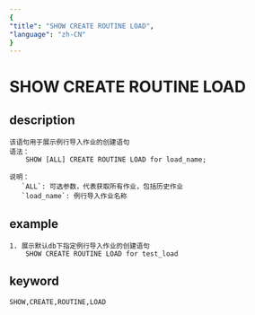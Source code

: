 ```yaml
---
{
"title": "SHOW CREATE ROUTINE LOAD",
"language": "zh-CN"
}
---
```


<!-- 
Licensed to the Apache Software Foundation (ASF) under one
or more contributor license agreements.  See the NOTICE file
distributed with this work for additional information
regarding copyright ownership.  The ASF licenses this file
to you under the Apache License, Version 2.0 (the
"License"); you may not use this file except in compliance
with the License.  You may obtain a copy of the License at

  http://www.apache.org/licenses/LICENSE-2.0

Unless required by applicable law or agreed to in writing,
software distributed under the License is distributed on an
"AS IS" BASIS, WITHOUT WARRANTIES OR CONDITIONS OF ANY
KIND, either express or implied.  See the License for the
specific language governing permissions and limitations
under the License.
-->

# SHOW CREATE ROUTINE LOAD
## description
    该语句用于展示例行导入作业的创建语句
    语法：
        SHOW [ALL] CREATE ROUTINE LOAD for load_name;
        
    说明：
       `ALL`: 可选参数，代表获取所有作业，包括历史作业
       `load_name`: 例行导入作业名称

## example
    1. 展示默认db下指定例行导入作业的创建语句
        SHOW CREATE ROUTINE LOAD for test_load

## keyword
    SHOW,CREATE,ROUTINE,LOAD